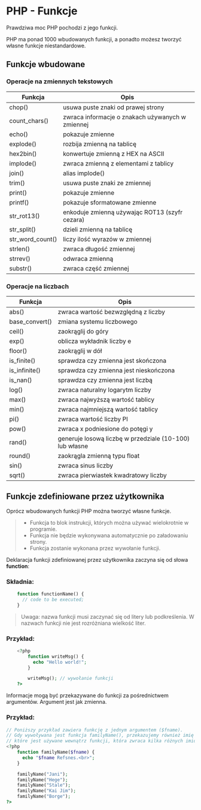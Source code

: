 # PHP - Funkcje

Prawdziwa moc PHP pochodzi z jego funkcji.

PHP ma ponad 1000 wbudowanych funkcji, a ponadto możesz tworzyć własne funkcje niestandardowe.

## Funkcje wbudowane

### Operacje na zmiennych tekstowych

| Funkcja          | Opis                                             |
| ---------------- | ------------------------------------------------ |
| chop()           | usuwa puste znaki od prawej strony               |
| count_chars()    | zwraca informacje o znakach używanych w zmiennej |
| echo()           | pokazuje zmienne                                 |
| explode()        | rozbija zmienną na tablicę                       |
| hex2bin()        | konwertuje zmienną z HEX na ASCII                |
| implode()        | zwraca zmienną z elementami z tablicy            |
| join()           | alias implode()                                  |
| trim()           | usuwa puste znaki ze zmiennej                    |
| print()          | pokazuje zmienne                                 |
| printf()         | pokazuje sformatowane zmienne                    |
| str_rot13()      | enkoduje zmienną używając ROT13 (szyfr cezara)   |
| str_split()      | dzieli zmienną na tablicę                        |
| str_word_count() | liczy ilość wyrazów w zmiennej                   |
| strlen()         | zwraca długość zmiennej                          |
| strrev()         | odwraca zmienną                                  |
| substr()         | zwraca część zmiennej                            |

### Operacje na liczbach

| Funkcja        | Opis                                                    |
| -------------- | ------------------------------------------------------- |
| abs()          | zwraca wartość bezwzględną z liczby                     |
| base_convert() | zmiana systemu liczbowego                               |
| ceil()         | zaokrąglij do góry                                      |
| exp()          | oblicza wykładnik liczby e                              |
| floor()        | zaokrąglij w dół                                        |
| is_finite()    | sprawdza czy zmienna jest skończona                     |
| is_infinite()  | sprawdza czy zmienna jest nieskończona                  |
| is_nan()       | sprawdza czy zmienna jest liczbą                        |
| log()          | zwraca naturalny logarytm liczby                        |
| max()          | zwraca najwyższą wartość tablicy                        |
| min()          | zwraca najmniejszą wartość tablicy                      |
| pi()           | zwraca wartość liczby PI                                |
| pow()          | zwraca x podniesione do potęgi y                        |
| rand()         | generuje losową liczbę w przedziale (10-100) lub własne |
| round()        | zaokrągla zmienną typu float                            |
| sin()          | zwraca sinus liczby                                     |
| sqrt()         | zwraca pierwiastek kwadratowy liczby                    |

## Funkcje zdefiniowane przez użytkownika

Oprócz wbudowanych funkcji PHP można tworzyć własne funkcje.

> - Funkcja to blok instrukcji, których można używać wielokrotnie w programie.
> - Funkcja nie będzie wykonywana automatycznie po załadowaniu strony.
> - Funkcja zostanie wykonana przez wywołanie funkcji.

Deklaracja funkcji zdefiniowanej przez użytkownika zaczyna się od słowa **function**:

### Składnia:
```PHP
    function functionName() {
      // code to be executed;
    }
```

> Uwaga: nazwa funkcji musi zaczynać się od litery lub podkreślenia. W nazwach funkcji nie jest rozróżniana wielkość liter.

### Przykład:

```PHP
    <?php
        function writeMsg() {
          echo "Hello world!";
        }

        writeMsg(); // wywołanie funkcji
    ?>
```

Informacje mogą być przekazywane do funkcji za pośrednictwem argumentów. Argument jest jak zmienna.

### Przykład:

```PHP
// Poniższy przykład zawiera funkcję z jednym argumentem ($fname). 
// Gdy wywoływana jest funkcja familyName(), przekazujemy również imię (np. Jani), 
// które jest używane wewnątrz funkcji, która zwraca kilka różnych imion, ale takie samo nazwisko:
<?php
    function familyName($fname) {
      echo "$fname Refsnes.<br>";
    }

    familyName("Jani");
    familyName("Hege");
    familyName("Stale");
    familyName("Kai Jim");
    familyName("Borge");
?>
```